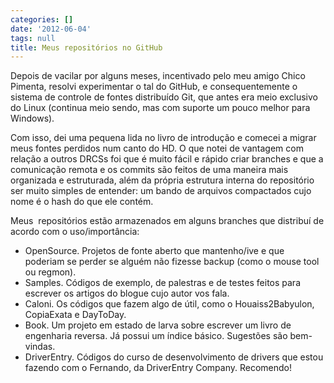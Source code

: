 ```yaml
---
categories: []
date: '2012-06-04'
tags: null
title: Meus repositórios no GitHub
---
```


Depois de vacilar por alguns meses, incentivado pelo meu amigo Chico Pimenta, resolvi experimentar o tal do GitHub, e consequentemente o sistema de controle de fontes distribuído Git, que antes era meio exclusivo do Linux (continua meio sendo, mas com suporte um pouco melhor para Windows).

Com isso, dei uma pequena lida no livro de introdução e comecei a migrar meus fontes perdidos num canto do HD. O que notei de vantagem com relação a outros DRCSs foi que é muito fácil e rápido criar branches e que a comunicação remota e os commits são feitos de uma maneira mais organizada e estruturada, além da própria estrutura interna do repositório ser muito simples de entender: um bando de arquivos compactados cujo nome é o hash do que ele contém.

Meus  repositórios estão armazenados em alguns branches que distribuí de acordo com o uso/importância:

  * OpenSource. Projetos de fonte aberto que mantenho/ive e que poderiam se perder se alguém não fizesse backup (como o mouse tool ou regmon).
  * Samples. Códigos de exemplo, de palestras e de testes feitos para escrever os artigos do blogue cujo autor vos fala.
  * Caloni. Os códigos que fazem algo de útil, como o Houaiss2Babyulon, CopiaExata e DayToDay.
  * Book. Um projeto em estado de larva sobre escrever um livro de engenharia reversa. Já possui um índice básico. Sugestões são bem-vindas.
  * DriverEntry. Códigos do curso de desenvolvimento de drivers que estou fazendo com o Fernando, da DriverEntry Company. Recomendo!